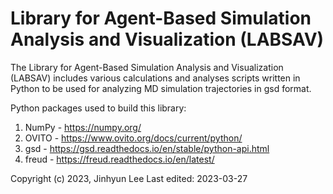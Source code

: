# Library for Agent-Based Simulation Analysis and Visualization (LABSAV)

The Library for Agent-Based Simulation Analysis and Visualization (LABSAV) includes various calculations and analyses scripts written in Python to be used for analyzing MD simulation trajectories in gsd format.

Python packages used to build this library:

1. NumPy - <https://numpy.org/>
2. OVITO - <https://www.ovito.org/docs/current/python/>
3. gsd - <https://gsd.readthedocs.io/en/stable/python-api.html>
4. freud - <https://freud.readthedocs.io/en/latest/>

Copyright (c) 2023, Jinhyun Lee
Last edited: 2023-03-27
